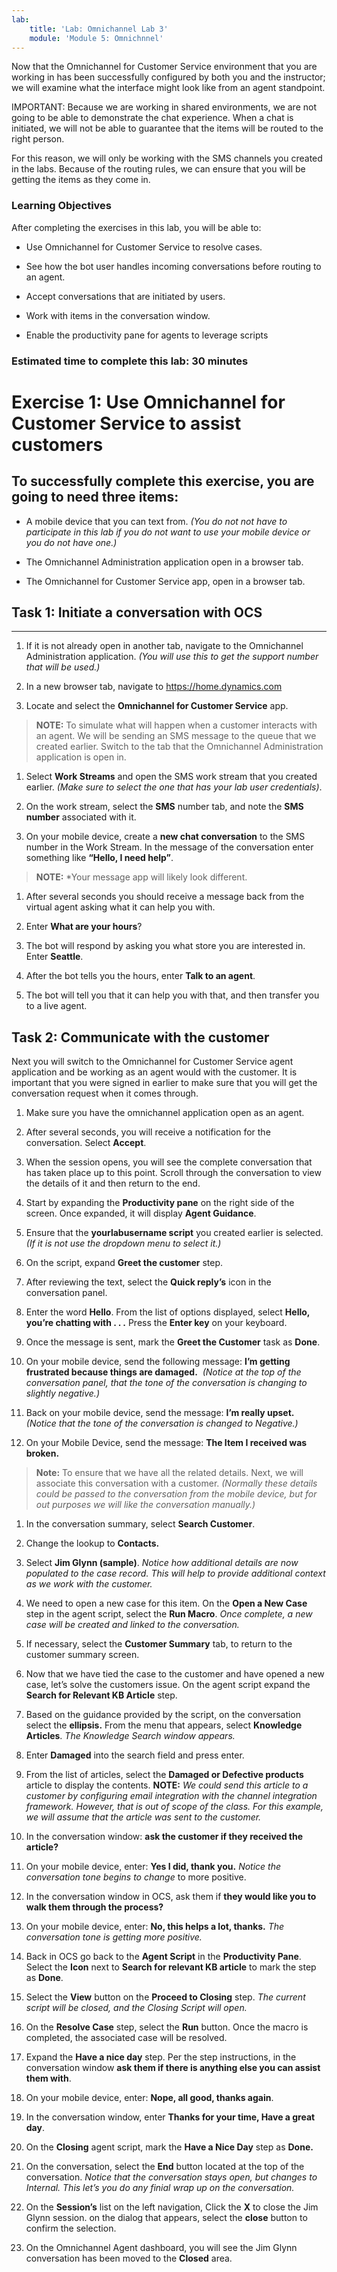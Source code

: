 ```yaml
---
lab:
    title: 'Lab: Omnichannel Lab 3'
    module: 'Module 5: Omnichnnel'
---
```


Now that the Omnichannel for Customer Service environment that you are working
in has been successfully configured by both you and the instructor; we will
examine what the interface might look like from an agent standpoint.

IMPORTANT: Because we are working in shared environments, we are not going to be
able to demonstrate the chat experience. When a chat is initiated, we will not
be able to guarantee that the items will be routed to the right person.

For this reason, we will only be working with the SMS channels you created in
the labs. Because of the routing rules, we can ensure that you will be getting
the items as they come in.

### Learning Objectives

After completing the exercises in this lab, you will be able to:

-   Use Omnichannel for Customer Service to resolve cases.

-   See how the bot user handles incoming conversations before routing to an
    agent.

-   Accept conversations that are initiated by users.

-   Work with items in the conversation window.

-   Enable the productivity pane for agents to leverage scripts

### Estimated time to complete this lab: 30 minutes

# Exercise 1: Use Omnichannel for Customer Service to assist customers 

To successfully complete this exercise, you are going to need three items:
--------------------------------------------------------------------------

-   A mobile device that you can text from. *(You do not not have to participate in this lab if you do not want to use your mobile device or you do not have one.)*

-   The Omnichannel Administration application open in a browser tab.

-   The Omnichannel for Customer Service app, open in a browser tab.

## Task 1: Initiate a conversation with OCS
----------------------------------------------

1.  If it is not already open in another tab, navigate to the Omnichannel
    Administration application. *(You will use this to get the support number
    that will be used.)*

2.  In a new browser tab, navigate to <https://home.dynamics.com>

3.  Locate and select the **Omnichannel for Customer Service** app.

>   **NOTE:** To simulate what will happen when a customer interacts with an
>   agent. We will be sending an SMS message to the queue that we created
>   earlier. Switch to the tab that the Omnichannel Administration application
>   is open in.

1.  Select **Work Streams** and open the SMS work stream that you created
    earlier. *(Make sure to select the one that has your lab user credentials)*.

2.  On the work stream, select the **SMS** number tab, and note the **SMS
    number** associated with it.

3.  On your mobile device, create a **new chat conversation** to the SMS number
    in the Work Stream. In the message of the conversation enter something like
    **“Hello, I need help”**.

>   **NOTE:** *Your message app will likely look different.

1.  After several seconds you should receive a message back from the virtual
    agent asking what it can help you with.

2.  Enter **What are your hours**?

3.  The bot will respond by asking you what store you are interested in. Enter
    **Seattle**.

4.  After the bot tells you the hours, enter **Talk to an agent**.

5.  The bot will tell you that it can help you with that, and then transfer you
    to a live agent.

## Task 2: Communicate with the customer

Next you will switch to the Omnichannel for Customer Service agent application
and be working as an agent would with the customer. It is important that you
were signed in earlier to make sure that you will get the conversation request
when it comes through.

1.  Make sure you have the omnichannel application open as an agent.

2.  After several seconds, you will receive a notification for the conversation.
    Select **Accept**.

3.  When the session opens, you will see the complete conversation that has
    taken place up to this point. Scroll through the conversation to view the
    details of it and then return to the end.

4.  Start by expanding the **Productivity pane** on the right side of the
    screen. Once expanded, it will display **Agent Guidance**.

5.  Ensure that the **yourlabusername script** you created earlier is selected.
    *(If it is not use the dropdown menu to select it.)*

6.  On the script, expand **Greet the customer** step.

7.  After reviewing the text, select the **Quick reply’s** icon in the
    conversation panel.

8.  Enter the word **Hello**. From the list of options displayed, select
    **Hello, you’re chatting with . . .** Press the **Enter key** on your
    keyboard.

9.  Once the message is sent, mark the **Greet the Customer** task as **Done**.

10. On your mobile device, send the following message: **I’m getting frustrated
    because things are damaged.**  *(Notice at the top of the conversation
    panel, that the tone of the conversation is changing to slightly negative.)*

11. Back on your mobile device, send the message: **I’m really upset.** *(Notice
    that the tone of the conversation is changed to Negative.)*

12. On your Mobile Device, send the message: **The Item I received was broken.**

>   **Note:** To ensure that we have all the related details. Next, we will
>   associate this conversation with a customer. *(Normally these details could
>   be passed to the conversation from the mobile device, but for out purposes
>   we will like the conversation manually.)*

1.  In the conversation summary, select **Search Customer**.

2.  Change the lookup to **Contacts.**

3.  Select **Jim Glynn (sample)**. *Notice how additional details are now
    populated to the case record. This will help to provide additional context
    as we work with the customer.*

4.  We need to open a new case for this item. On the **Open a New Case** step in
    the agent script, select the **Run Macro**. *Once complete, a new case will
    be created and linked to the conversation.*

5.  If necessary, select the **Customer Summary** tab, to return to the customer
    summary screen.

6.  Now that we have tied the case to the customer and have opened a new case,
    let’s solve the customers issue. On the agent script expand the **Search for
    Relevant KB Article** step.

7.  Based on the guidance provided by the script, on the conversation select the
    **ellipsis.** From the menu that appears, select **Knowledge Articles**.
    *The Knowledge Search window appears.*

8.  Enter **Damaged** into the search field and press enter.

9.  From the list of articles, select the **Damaged or Defective products**
    article to display the contents. **NOTE:** *We could send this article to a
    customer by configuring email integration with the channel integration
    framework. However, that is out of scope of the class. For this example, we
    will assume that the article was sent to the customer.*

10. In the conversation window: **ask the customer if they received the
    article?**

11. On your mobile device, enter: **Yes I did, thank you.** *Notice the
    conversation tone begins to change* to more positive.

12. In the conversation window in OCS, ask them if **they would like you to walk
    them through the process?**

13. On your mobile device, enter: **No, this helps a lot, thanks.** *The
    conversation tone is getting more positive.*

14. Back in OCS go back to the **Agent Script** in the **Productivity Pane**.
    Select the **Icon** next to **Search for relevant KB article** to mark the
    step as **Done**.

15. Select the **View** button on the **Proceed to Closing** step. *The current
    script will be closed, and the Closing Script will open.*

16. On the **Resolve Case** step, select the **Run** button. Once the macro is
    completed, the associated case will be resolved.

17. Expand the **Have a nice day** step. Per the step instructions, in the
    conversation window **ask them if there is anything else you can assist them
    with**.

18. On your mobile device, enter: **Nope, all good, thanks again**.

19. In the conversation window, enter **Thanks for your time, Have a great
    day**.

20. On the **Closing** agent script, mark the **Have a Nice Day** step as
    **Done.**

21. On the conversation, select the **End** button located at the top of the
    conversation. *Notice that the conversation stays open, but changes to
    Internal. This let’s you do any finial wrap up on the conversation.*

22. On the **Session’s** list on the left navigation, Click the **X** to close
    the Jim Glynn session. on the dialog that appears, select the **close**
    button to confirm the selection.

23. On the Omnichannel Agent dashboard, you will see the Jim Glynn conversation
    has been moved to the **Closed** area.
